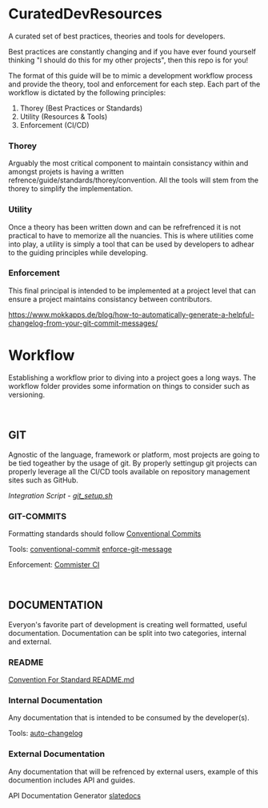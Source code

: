 # CuratedDevResources

A curated set of best practices, theories and tools for developers.

Best practices are constantly changing and if you have ever found yourself thinking "I should do this for my other projects", then this repo is for you!

The format of this guide will be to mimic a development workflow process and provide the theory, tool and enforcement for each step. Each part of the workflow is dictated by the following principles:

1) Thorey (Best Practices or Standards)
2) Utility (Resources & Tools)
3) Enforcement (CI/CD)

### Thorey

Arguably the most critical component to maintain consistancy within and amongst projets is having a written refrence/guide/standards/thorey/convention. All the tools will stem from the thorey to simplify the implementation.

### Utility

Once a theory has been written down and can be refrefrenced it is not practical to have to memorize all the nuancies. This is where utilities come into play, a utility is simply a tool that can be used by developers to adhear to the guiding principles while developing.

### Enforcement

This final principal is intended to be implemented at a project level that can ensure a project maintains consistancy between contributors.

https://www.mokkapps.de/blog/how-to-automatically-generate-a-helpful-changelog-from-your-git-commit-messages/

# Workflow

Establishing a workflow prior to diving into a project goes a long ways. The workflow folder provides some information on things to consider such as versioning.

<br>

## GIT

Agnostic of the language, framework or platform, most projects are going to be tied togeather by the usage of git. By properly settingup git projects can properly leverage all the CI/CD tools available on repository management sites such as GitHub.

*Integration Script - [git_setup.sh](IntegrationScripts/git_setup.sh)*

### GIT-COMMITS

Formatting standards should follow [Conventional Commits](https://www.conventionalcommits.org/en/v1.0.0/#specification)

Tools:
[conventional-commit](https://pypi.org/project/conventional-commit/)
[enforce-git-message](https://github.com/prahladyeri/enforce-git-message)

Enforcement:
[Commister CI](https://commitsar.tech/)

<br>

## DOCUMENTATION

Everyon's favorite part of development is creating well formatted, useful documentation. Documentation can be split into two categories, internal and external.

### README

[Convention For Standard README.md](https://github.com/RichardLitt/standard-readme)

### Internal Documentation

Any documentation that is intended to be consumed by the developer(s).

Tools:
[auto-changelog](https://pypi.org/project/auto-changelog/)

### External Documentation

Any documentation that will be refrenced by external users, example of this documention includes API and guides.

API Documentation Generator
[slatedocs](https://github.com/slatedocs/slate)
